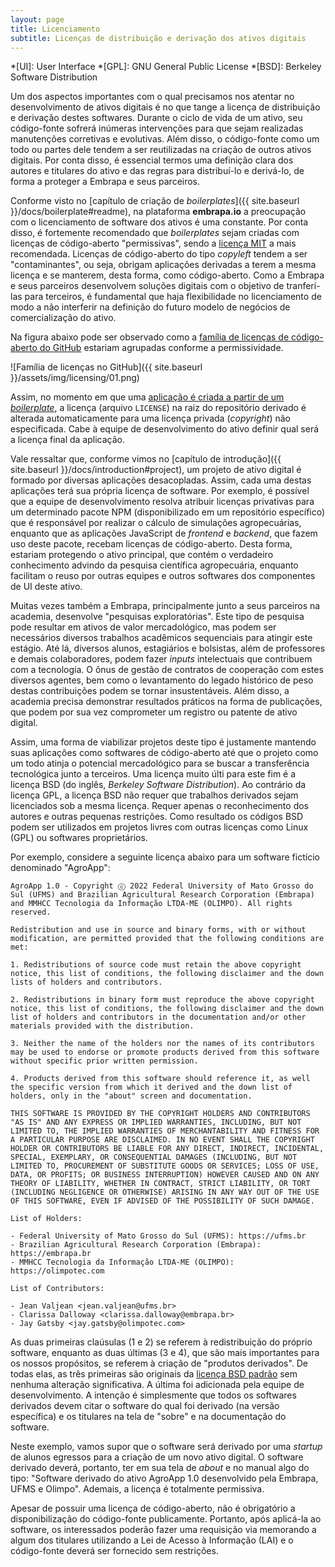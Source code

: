 ```yaml
---
layout: page
title: Licenciamento
subtitle: Licenças de distribuição e derivação dos ativos digitais
---
```


*[UI]: User Interface
*[GPL]: GNU General Public License
*[BSD]: Berkeley Software Distribution

Um dos aspectos importantes com o qual precisamos nos atentar no desenvolvimento de ativos digitais é no que tange a licença de distribuição e derivação destes softwares. Durante o ciclo de vida de um ativo, seu código-fonte sofrerá inúmeras intervenções para que sejam realizadas manutenções corretivas e evolutivas. Além disso, o código-fonte como um todo ou partes dele tendem a ser reutilizadas na criação de outros ativos digitais. Por conta disso, é essencial termos uma definição clara dos autores e titulares do ativo e das regras para distribuí-lo e derivá-lo, de forma a proteger a Embrapa e seus parceiros.

Conforme visto no [capítulo de criação de _boilerplates_]({{ site.baseurl }}/docs/boilerplate#readme), na plataforma **embrapa.io** a preocupação com o licenciamento de software dos ativos é uma constante. Por conta disso, é fortemente recomendado que _boilerplates_ sejam criadas com licenças de código-aberto "permissivas", sendo a [licença MIT](https://mit-license.org/) a mais recomendada. Licenças de código-aberto do tipo _copyleft_ tendem a ser "contaminantes", ou seja, obrigam aplicações derivadas a terem a mesma licença e se manterem, desta forma, como código-aberto. Como a Embrapa e seus parceiros desenvolvem soluções digitais com o objetivo de tranferí-las para terceiros, é fundamental que haja flexibilidade no licenciamento de modo a não interferir na definição do futuro modelo de negócios de comercialização do ativo.

Na figura abaixo pode ser observado como a [família de licenças de código-aberto do GitHub](https://articles.opexflow.com/en/programming/github-license-choos.htm) estariam agrupadas conforme a permissividade.

![Família de licenças no GitHub]({{ site.baseurl }}/assets/img/licensing/01.png)

Assim, no momento em que uma [aplicação é criada a partir de um _boilerplate_](/docs/app), a licença (arquivo `LICENSE`) na raiz do repositório derivado é alterada automaticamente para uma licença privada (_copyright_) não especificada. Cabe à equipe de desenvolvimento do ativo definir qual será a licença final da aplicação.

Vale ressaltar que, conforme vimos no [capítulo de introdução]({{ site.baseurl }}/docs/introduction#project), um projeto de ativo digital é formado por diversas aplicações desacopladas. Assim, cada uma destas aplicações terá sua própria licença de software. Por exemplo, é possível que a equipe de desenvolvimento resolva atribuir licenças privativas para um determinado pacote NPM (disponibilizado em um repositório específico) que é responsável por realizar o cálculo de simulações agropecuárias, enquanto que as aplicações JavaScript de _frontend_ e _backend_, que fazem uso deste pacote, recebam licenças de código-aberto. Desta forma, estariam protegendo o ativo principal, que contém o verdadeiro conhecimento advindo da pesquisa científica agropecuária, enquanto facilitam o reuso por outras equipes e outros softwares dos componentes de UI deste ativo.

Muitas vezes também a Embrapa, principalmente junto a seus parceiros na academia, desenvolve "pesquisas exploratórias". Este tipo de pesquisa pode resultar em ativos de valor mercadológico, mas podem ser necessários diversos trabalhos acadêmicos sequenciais para atingir este estágio. Até lá, diversos alunos, estagiários e bolsistas, além de professores e demais colaboradores, podem fazer _inputs_ intelectuais que contribuem com a tecnologia. O ônus de gestão de contratos de cooperação com estes diversos agentes, bem como o levantamento do legado histórico de peso destas contribuições podem se tornar insustentáveis. Além disso, a academia precisa demonstrar resultados práticos na forma de publicações, que podem por sua vez comprometer um registro ou patente de ativo digital.

Assim, uma forma de viabilizar projetos deste tipo é justamente mantendo suas aplicações como softwares de código-aberto até que o projeto como um todo atinja o potencial mercadológico para se buscar a transferência tecnológica junto a terceiros. Uma licença muito últi para este fim é a licença BSD (do inglês, _Berkeley Software Distribution_). Ao contrário da licença GPL, a licença BSD não requer que trabalhos derivados sejam licenciados sob a mesma licença. Requer apenas o reconhecimento dos autores e outras pequenas restrições. Como resultado os códigos BSD podem ser utilizados em projetos livres com outras licenças como Linux (GPL) ou softwares proprietários.

Por exemplo, considere a seguinte licença abaixo para um software fictício denominado "AgroApp":

```
AgroApp 1.0 - Copyright ⓒ 2022 Federal University of Mato Grosso do Sul (UFMS) and Brazilian Agricultural Research Corporation (Embrapa) and MMHCC Tecnologia da Informação LTDA-ME (OLIMPO). All rights reserved.

Redistribution and use in source and binary forms, with or without modification, are permitted provided that the following conditions are met:

1. Redistributions of source code must retain the above copyright notice, this list of conditions, the following disclaimer and the down lists of holders and contributors.

2. Redistributions in binary form must reproduce the above copyright notice, this list of conditions, the following disclaimer and the down list of holders and contributors in the documentation and/or other materials provided with the distribution.

3. Neither the name of the holders nor the names of its contributors may be used to endorse or promote products derived from this software without specific prior written permission.

4. Products derived from this software should reference it, as well the specific version from which it derived and the down list of holders, only in the "about" screen and documentation.

THIS SOFTWARE IS PROVIDED BY THE COPYRIGHT HOLDERS AND CONTRIBUTORS "AS IS" AND ANY EXPRESS OR IMPLIED WARRANTIES, INCLUDING, BUT NOT LIMITED TO, THE IMPLIED WARRANTIES OF MERCHANTABILITY AND FITNESS FOR A PARTICULAR PURPOSE ARE DISCLAIMED. IN NO EVENT SHALL THE COPYRIGHT HOLDER OR CONTRIBUTORS BE LIABLE FOR ANY DIRECT, INDIRECT, INCIDENTAL, SPECIAL, EXEMPLARY, OR CONSEQUENTIAL DAMAGES (INCLUDING, BUT NOT LIMITED TO, PROCUREMENT OF SUBSTITUTE GOODS OR SERVICES; LOSS OF USE, DATA, OR PROFITS; OR BUSINESS INTERRUPTION) HOWEVER CAUSED AND ON ANY THEORY OF LIABILITY, WHETHER IN CONTRACT, STRICT LIABILITY, OR TORT (INCLUDING NEGLIGENCE OR OTHERWISE) ARISING IN ANY WAY OUT OF THE USE OF THIS SOFTWARE, EVEN IF ADVISED OF THE POSSIBILITY OF SUCH DAMAGE.

List of Holders:

- Federal University of Mato Grosso do Sul (UFMS): https://ufms.br
- Brazilian Agricultural Research Corporation (Embrapa): https://embrapa.br
- MMHCC Tecnologia da Informação LTDA-ME (OLIMPO): https://olimpotec.com

List of Contributors:

- Jean Valjean <jean.valjean@ufms.br>
- Clarissa Dalloway <clarissa.dalloway@embrapa.br>
- Jay Gatsby <jay.gatsby@olimpotec.com>
```

As duas primeiras claúsulas (1 e 2) se referem à redistribuição do próprio software, enquanto as duas últimas (3 e 4), que são mais importantes para os nossos propósitos, se referem à criação de "produtos derivados". De todas elas, as três primeiras são originais da [licença BSD padrão](https://opensource.org/licenses/BSD-3-Clause) sem nenhuma alteração significativa. A última foi adicionada pela equipe de desenvolvimento. A intenção é simplesmente que todos os softwares derivados devem citar o software do qual foi derivado (na versão específica) e os titulares na tela de "sobre" e na documentação do software.

Neste exemplo, vamos supor que o software será derivado por uma _startup_ de alunos egressos para a criação de um novo ativo digital. O software derivado deverá, portanto, ter em sua tela de _about_ e no manual algo do tipo: "Software derivado do ativo AgroApp 1.0 desenvolvido pela Embrapa, UFMS e Olimpo". Ademais, a licença é totalmente permissiva.

Apesar de possuir uma licença de código-aberto, não é obrigatório a disponibilização do código-fonte publicamente. Portanto, após aplicá-la ao software, os interessados poderão fazer uma requisição via memorando a algum dos titulares utilizando a Lei de Acesso à Informação (LAI) e o código-fonte deverá ser fornecido sem restrições.
